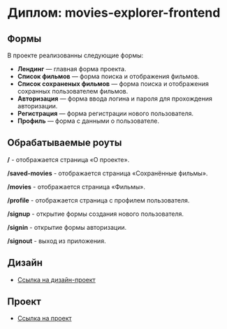# Диплом: movies-explorer-frontend

## Формы
В проекте реализованны следующие формы:
* **Лендинг** — главная форма проекта.
* **Список фильмов** — форма поиска и отображения фильмов.
* **Список сохраненых фильмов** — форма поиска и отображения сохранных пользователем фильмов.
* **Авторизация** — форма ввода логина и пароля для прохождения авторизации.
* **Регистрация** — форма регистрации нового пользователя.
* **Профиль** — форма с данными о пользователе.

## Обрабатываемые роуты

**/** - отображается страница «О проекте».

**/saved-movies** - отображается страница «Сохранённые фильмы».

**/movies** - отображается страница «Фильмы».

**/profile** - отображается страница с профилем пользователя.

**/signup** - открытие формы создания нового пользователя.

**/signin** - открытие формы авторизации.

**/signout** - выход из приложения.

## Дизайн

- [Ссылка на дизайн-проект](https://www.figma.com/file/f9wk1jYdlAO6pnQwgrDmbL/mamatkazin?node-id=891%3A3857)

## Проект

- [Ссылка на проект](https://mamatkazin.nomoredomains.icu)